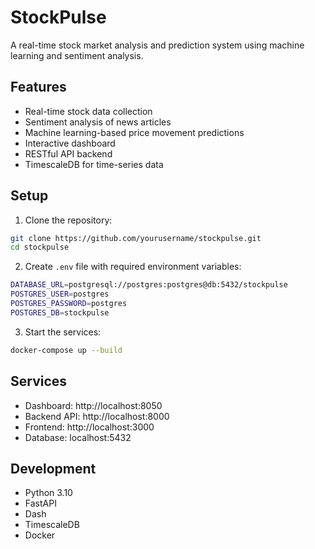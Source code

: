 # StockPulse

A real-time stock market analysis and prediction system using machine learning and sentiment analysis.

## Features

- Real-time stock data collection
- Sentiment analysis of news articles
- Machine learning-based price movement predictions
- Interactive dashboard
- RESTful API backend
- TimescaleDB for time-series data

## Setup

1. Clone the repository:
```bash
git clone https://github.com/yourusername/stockpulse.git
cd stockpulse
```

2. Create `.env` file with required environment variables:
```bash
DATABASE_URL=postgresql://postgres:postgres@db:5432/stockpulse
POSTGRES_USER=postgres
POSTGRES_PASSWORD=postgres
POSTGRES_DB=stockpulse
```

3. Start the services:
```bash
docker-compose up --build
```

## Services

- Dashboard: http://localhost:8050
- Backend API: http://localhost:8000
- Frontend: http://localhost:3000
- Database: localhost:5432

## Development

- Python 3.10
- FastAPI
- Dash
- TimescaleDB
- Docker
